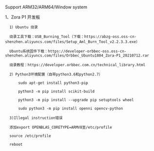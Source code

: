 
  Support ARM32/ARM64/Window system
  
  1、Zora P1 开发板
      
      1）Ubuntu 烧录
      
      烧录工具下载：USB_Burning_Tool（下载：https://abzg-oss.oss-cn-shenzhen.aliyuncs.com/files/Setup_Aml_Burn_Tool_v2.2.3.3.exe）
      
      Ubuntu系统固件下载：https://developer-orbbec-oss.oss-cn-shenzhen.aliyuncs.com/files/Orbbec_Ubuntu1804_Zora-P1_20210712.rar
      
      烧录教程：https://developer.orbbec.com.cn/technical_library.html
      
      2）Python3环境配置（自带python3.6和python2.7）
          
          sudo apt-get install python3-pip
          
          python3 -m pip install scikit-build
          
          python3 -m pip install --upgrade pip setuptools wheel
          
          sudo python3 -m pip install openni opencv-python
          
      3)Illegal instruction错误
      
      添加export OPENBLAS_CORETYPE=ARMV8至/etc/profile
      
      source /etc/profile
      
      reboot